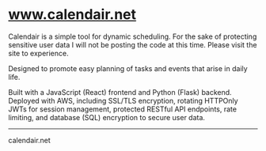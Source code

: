 # www.calendair.net
Calendair is a simple tool for dynamic scheduling. For the sake of protecting sensitive user data I will not be posting the code at this time. Please visit the site to experience.

Designed to promote easy planning of tasks and events that arise in daily life. 

Built with a JavaScript (React) frontend and Python (Flask) backend. 
Deployed with AWS, including SSL/TLS encryption, rotating HTTPOnly JWTs for session management, protected RESTful API endpoints, rate limiting, and database (SQL) encryption to secure user data.
___
calendair.net
